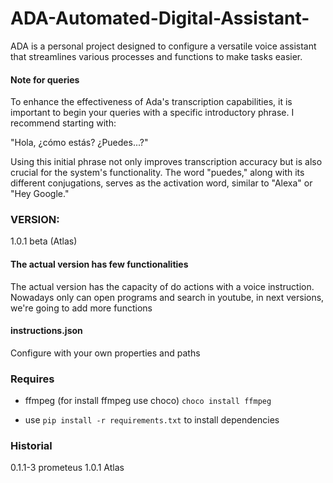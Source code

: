 # ADA-Automated-Digital-Assistant-
ADA is a personal project designed to configure a versatile voice assistant that streamlines various processes and functions to make tasks easier.

#### Note for queries
To enhance the effectiveness of Ada's transcription capabilities, it is important to begin your queries with a specific introductory phrase. I recommend starting with:

"Hola, ¿cómo estás? ¿Puedes...?"

Using this initial phrase not only improves transcription accuracy but is also crucial
for the system's functionality. The word "puedes," along with its different conjugations, 
serves as the activation word, similar to "Alexa" or "Hey Google."


### VERSION:
1.0.1 beta (Atlas)

#### The actual version has few functionalities
The actual version has the capacity of do actions with a voice instruction.
Nowadays only can open programs and search in youtube, in next versions, we're going to add more functions

#### instructions.json 
Configure with your own properties and paths


### Requires
- ffmpeg (for install ffmpeg use choco)
`choco install ffmpeg`

- use `pip install -r requirements.txt` to install dependencies

### Historial
0.1.1-3 prometeus
1.0.1   Atlas